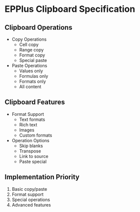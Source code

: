 # EPPlus Clipboard Specification

## Clipboard Operations
- Copy Operations
  - Cell copy
  - Range copy
  - Format copy
  - Special paste
- Paste Operations
  - Values only
  - Formulas only
  - Formats only
  - All content

## Clipboard Features
- Format Support
  - Text formats
  - Rich text
  - Images
  - Custom formats
- Operation Options
  - Skip blanks
  - Transpose
  - Link to source
  - Paste special

## Implementation Priority
1. Basic copy/paste
2. Format support
3. Special operations
4. Advanced features